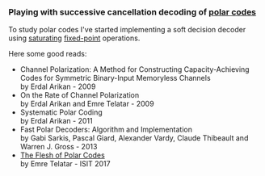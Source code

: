 
### Playing with successive cancellation decoding of [polar codes](https://en.wikipedia.org/wiki/Polar_code_(coding_theory))

To study polar codes I've started implementing a soft decision decoder using [saturating](https://en.wikipedia.org/wiki/Saturation_arithmetic) [fixed-point](https://en.wikipedia.org/wiki/Fixed-point_arithmetic) operations.

Here some good reads:
* Channel Polarization: A Method for Constructing Capacity-Achieving Codes for Symmetric Binary-Input Memoryless Channels  
by Erdal Arikan - 2009
* On the Rate of Channel Polarization  
by Erdal Arikan and Emre Telatar - 2009
* Systematic Polar Coding  
by Erdal Arikan - 2011
* Fast Polar Decoders: Algorithm and Implementation  
by Gabi Sarkis, Pascal Giard, Alexander Vardy, Claude Thibeault and Warren J. Gross - 2013
* [The Flesh of Polar Codes](https://youtu.be/VhyoZSB9g0w)  
by Emre Telatar - ISIT 2017

